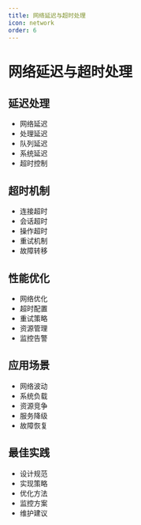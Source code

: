 ```yaml
---
title: 网络延迟与超时处理
icon: network
order: 6
---
```


# 网络延迟与超时处理

## 延迟处理
- 网络延迟
- 处理延迟
- 队列延迟
- 系统延迟
- 超时控制

## 超时机制
- 连接超时
- 会话超时
- 操作超时
- 重试机制
- 故障转移

## 性能优化
- 网络优化
- 超时配置
- 重试策略
- 资源管理
- 监控告警

## 应用场景
- 网络波动
- 系统负载
- 资源竞争
- 服务降级
- 故障恢复

## 最佳实践
- 设计规范
- 实现策略
- 优化方法
- 监控方案
- 维护建议
